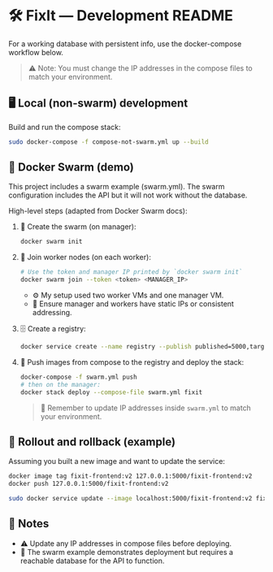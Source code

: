 # 🛠️ FixIt — Development README

For a working database with persistent info, use the docker-compose workflow below.

> ⚠️ Note: You must change the IP addresses in the compose files to match your environment.

## 🖥️ Local (non-swarm) development

Build and run the compose stack:

```bash
sudo docker-compose -f compose-not-swarm.yml up --build
```

## 🐳 Docker Swarm (demo)

This project includes a swarm example (swarm.yml). The swarm configuration includes the API but it will not work without the database.

High-level steps (adapted from Docker Swarm docs):

1. 🧭 Create the swarm (on manager):

    ```bash
    docker swarm init
    ```

2. 🔗 Join worker nodes (on each worker):

    ```bash
    # Use the token and manager IP printed by `docker swarm init`
    docker swarm join --token <token> <MANAGER_IP>
    ```
    - ⚙️ My setup used two worker VMs and one manager VM.
    - 📌 Ensure manager and workers have static IPs or consistent addressing.

3. 🗄️ Create a registry:

    ```bash
    docker service create --name registry --publish published=5000,target=5000 registry:2
    ```

4. 🚀 Push images from compose to the registry and deploy the stack:

    ```bash
    docker-compose -f swarm.yml push
    # then on the manager:
    docker stack deploy --compose-file swarm.yml fixit
    ```
    > 🔁 Remember to update IP addresses inside `swarm.yml` to match your environment.

## 🔁 Rollout and rollback (example)

Assuming you built a new image and want to update the service:

```bash
docker image tag fixit-frontend:v2 127.0.0.1:5000/fixit-frontend:v2
docker push 127.0.0.1:5000/fixit-frontend:v2

sudo docker service update --image localhost:5000/fixit-frontend:v2 fixit_frontend
```

## 📝 Notes
- ⚠️ Update any IP addresses in compose files before deploying.
- 🧩 The swarm example demonstrates deployment but requires a reachable database for the API to function.

